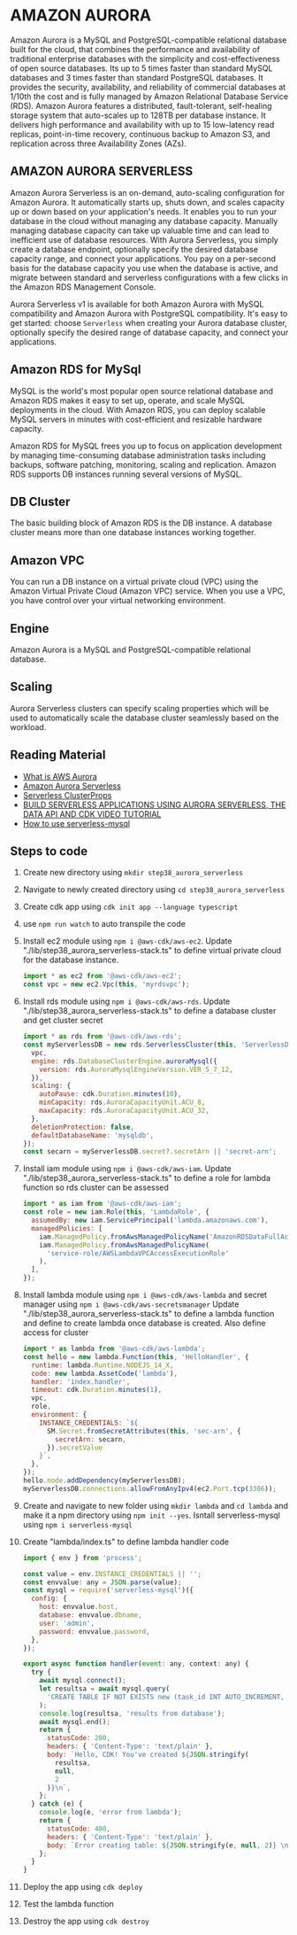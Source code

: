 # AMAZON AURORA

Amazon Aurora is a MySQL and PostgreSQL-compatible relational database built for the cloud, that combines the performance and availability of traditional enterprise databases with the simplicity and cost-effectiveness of open source databases. Its up to 5 times faster than standard MySQL databases and 3 times faster than standard PostgreSQL databases. It provides the security, availability, and reliability of commercial databases at 1/10th the cost and is fully managed by Amazon Relational Database Service (RDS). Amazon Aurora features a distributed, fault-tolerant, self-healing storage system that auto-scales up to 128TB per database instance. It delivers high performance and availability with up to 15 low-latency read replicas, point-in-time recovery, continuous backup to Amazon S3, and replication across three Availability Zones (AZs).

## AMAZON AURORA SERVERLESS

Amazon Aurora Serverless is an on-demand, auto-scaling configuration for Amazon Aurora. It automatically starts up, shuts down, and scales capacity up or down based on your application's needs. It enables you to run your database in the cloud without managing any database capacity. Manually managing database capacity can take up valuable time and can lead to inefficient use of database resources. With Aurora Serverless, you simply create a database endpoint, optionally specify the desired database capacity range, and connect your applications. You pay on a per-second basis for the database capacity you use when the database is active, and migrate between standard and serverless configurations with a few clicks in the Amazon RDS Management Console.

Aurora Serverless v1 is available for both Amazon Aurora with MySQL compatibility and Amazon Aurora with PostgreSQL compatibility. It's easy to get started: choose `Serverless` when creating your Aurora database cluster, optionally specify the desired range of database capacity, and connect your applications.

## Amazon RDS for MySql

MySQL is the world's most popular open source relational database and Amazon RDS makes it easy to set up, operate, and scale MySQL deployments in the cloud. With Amazon RDS, you can deploy scalable MySQL servers in minutes with cost-efficient and resizable hardware capacity.

Amazon RDS for MySQL frees you up to focus on application development by managing time-consuming database administration tasks including backups, software patching, monitoring, scaling and replication. Amazon RDS supports DB instances running several versions of MySQL.

## DB Cluster

The basic building block of Amazon RDS is the DB instance. A database cluster means more than one database instances working together.

## Amazon VPC

You can run a DB instance on a virtual private cloud (VPC) using the Amazon Virtual Private Cloud (Amazon VPC) service. When you use a VPC, you have control over your virtual networking environment.

## Engine

Amazon Aurora is a MySQL and PostgreSQL-compatible relational database.

## Scaling

Aurora Serverless clusters can specify scaling properties which will be used to automatically scale the database cluster seamlessly based on the workload.

## Reading Material

- [What is AWS Aurora](https://aws.amazon.com/rds/aurora/?aurora-whats-new.sort-by=item.additionalFields.postDateTime&aurora-whats-new.sort-order=desc)
- [Amazon Aurora Serverless](https://aws.amazon.com/rds/aurora/serverless/)
- [Serverless ClusterProps](https://docs.aws.amazon.com/cdk/api/v1/docs/@aws-cdk_aws-rds.ServerlessClusterProps.html)
- [BUILD SERVERLESS APPLICATIONS USING AURORA SERVERLESS, THE DATA API AND CDK VIDEO TUTORIAL](https://www.youtube.com/watch?v=kU8nwAbA8No&ab_channel=FooBarServerless)
- [How to use serverless-mysql](https://github.com/jeremydaly/serverless-mysql)

## Steps to code

1. Create new directory using `mkdir step38_aurora_serverless`
2. Navigate to newly created directory using `cd step38_aurora_serverless`
3. Create cdk app using `cdk init app --language typescript`
4. use `npm run watch` to auto transpile the code
5. Install ec2 module using `npm i @aws-cdk/aws-ec2`. Update "./lib/step38_aurora_serverless-stack.ts" to define virtual private cloud for the database instance.

   ```js
   import * as ec2 from '@aws-cdk/aws-ec2';
   const vpc = new ec2.Vpc(this, 'myrdsvpc');
   ```

6. Install rds module using `npm i @aws-cdk/aws-rds`. Update "./lib/step38_aurora_serverless-stack.ts" to define a database cluster and get cluster secret

   ```js
   import * as rds from '@aws-cdk/aws-rds';
   const myServerlessDB = new rds.ServerlessCluster(this, 'ServerlessDB', {
     vpc,
     engine: rds.DatabaseClusterEngine.auroraMysql({
       version: rds.AuroraMysqlEngineVersion.VER_5_7_12,
     }),
     scaling: {
       autoPause: cdk.Duration.minutes(10),
       minCapacity: rds.AuroraCapacityUnit.ACU_8,
       maxCapacity: rds.AuroraCapacityUnit.ACU_32,
     },
     deletionProtection: false,
     defaultDatabaseName: 'mysqldb',
   });
   const secarn = myServerlessDB.secret?.secretArn || 'secret-arn';
   ```

7. Install iam module using `npm i @aws-cdk/aws-iam`. Update "./lib/step38_aurora_serverless-stack.ts" to define a role for lambda function so rds cluster can be assessed

   ```js
   import * as iam from '@aws-cdk/aws-iam';
   const role = new iam.Role(this, 'LambdaRole', {
     assumedBy: new iam.ServicePrincipal('lambda.amazonaws.com'),
     managedPolicies: [
       iam.ManagedPolicy.fromAwsManagedPolicyName('AmazonRDSDataFullAccess'),
       iam.ManagedPolicy.fromAwsManagedPolicyName(
         'service-role/AWSLambdaVPCAccessExecutionRole'
       ),
     ],
   });
   ```

8. Install lambda module using `npm i @aws-cdk/aws-lambda` and secret manager using `npm i @aws-cdk/aws-secretsmanager` Update "./lib/step38_aurora_serverless-stack.ts" to define a lambda function and define to create lambda once database is created. Also define access for cluster

   ```js
   import * as lambda from '@aws-cdk/aws-lambda';
   const hello = new lambda.Function(this, 'HelloHandler', {
     runtime: lambda.Runtime.NODEJS_14_X,
     code: new lambda.AssetCode('lambda'),
     handler: 'index.handler',
     timeout: cdk.Duration.minutes(1),
     vpc,
     role,
     environment: {
       INSTANCE_CREDENTIALS: `${
         SM.Secret.fromSecretAttributes(this, 'sec-arn', {
           secretArn: secarn,
         }).secretValue
       }`,
     },
   });
   hello.node.addDependency(myServerlessDB);
   myServerlessDB.connections.allowFromAnyIpv4(ec2.Port.tcp(3306));
   ```

9. Create and navigate to new folder using `mkdir lambda` and `cd lambda` and make it a npm directory using `npm init --yes`. Isntall serverless-mysql using `npm i serverless-mysql`

10. Create "lambda/index.ts" to define lambda handler code

    ```js
    import { env } from 'process';

    const value = env.INSTANCE_CREDENTIALS || '';
    const envvalue: any = JSON.parse(value);
    const mysql = require('serverless-mysql')({
      config: {
        host: envvalue.host,
        database: envvalue.dbname,
        user: 'admin',
        password: envvalue.password,
      },
    });

    export async function handler(event: any, context: any) {
      try {
        await mysql.connect();
        let resultsa = await mysql.query(
          'CREATE TABLE IF NOT EXISTS new (task_id INT AUTO_INCREMENT, description TEXT, PRIMARY KEY (task_id))'
        );
        console.log(resultsa, 'results from database');
        await mysql.end();
        return {
          statusCode: 200,
          headers: { 'Content-Type': 'text/plain' },
          body: `Hello, CDK! You've created ${JSON.stringify(
            resultsa,
            null,
            2
          )}\n`,
        };
      } catch (e) {
        console.log(e, 'error from lambda');
        return {
          statusCode: 400,
          headers: { 'Content-Type': 'text/plain' },
          body: `Error creating table: ${JSON.stringify(e, null, 2)} \n`,
        };
      }
    }
    ```

11. Deploy the app using `cdk deploy`
12. Test the lambda function
13. Destroy the app using `cdk destroy`
